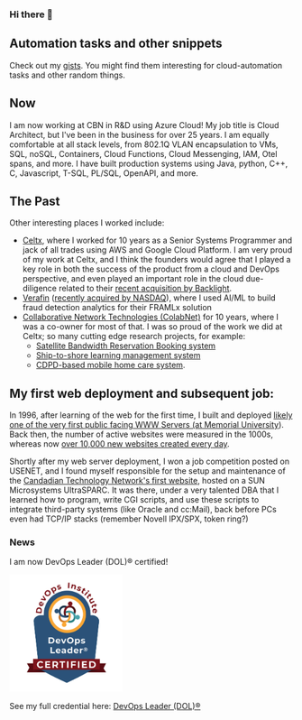 ### Hi there 👋

## Automation tasks and other snippets
Check out my [gists](https://gist.github.com/rgpower).  You might find them interesting for cloud-automation tasks and other random things.

## Now
I am now working at CBN in R&D using Azure Cloud!  My job title is Cloud Architect, but I've been in the business for over 25 years.  I am equally comfortable at all stack levels, from 802.1Q VLAN encapsulation to VMs, SQL, noSQL, Containers, Cloud Functions, Cloud Messenging, IAM, Otel spans, and more. I have built production systems using Java, python, C++, C, Javascript, T-SQL, PL/SQL, OpenAPI, and more.

## The Past
Other interesting places I worked include:

* [Celtx](https://www.celtx.com/), where I worked for 10 years as a Senior Systems Programmer and jack of all trades using AWS and Google Cloud Platform.  I am very proud of my work at Celtx, and I think the founders would agree that I played a key role in both the success of the product from a cloud and DevOps perspective, and even played an important role in the cloud due-diligence related to their [recent acquisition by Backlight](https://www.celtx.com/news/celtx-backlight-acquisition.html).
* [Verafin](https://verafin.com/) ([recently acquired by NASDAQ](https://verafin.com/news/nasdaq-completes-acquisition-of-verafin/)), where I used AI/ML to build fraud detection analytics for their FRAMLx solution
* [Collaborative Network Technologies (ColabNet)](https://web.archive.org/web/20010603075603/http://www.colabnet.com/news.htm) for 10 years, where I was a co-owner for most of that.  I was so proud of the work we did at Celtx; so many cutting edge research projects, for example:
  * [Satellite Bandwidth Reservation Booking system](https://www.esa.int/Applications/Telecommunications_Integrated_Applications/Reserve_your_own_bandwidth)
  * [Ship-to-shore learning management system](https://artes.esa.int/news/project-tests-satellite-applications-sea)
  * [CDPD-based mobile home care system](https://prism.ucalgary.ca/bitstream/handle/1880/43121/CST%202001.pdf?sequence=1&isAllowed=y).

## My first web deployment and subsequent job:

In 1996, after learning of the web for the first time, I built and deployed [likely one of the very first public facing WWW Servers (at Memorial University](https://web.archive.org/web/19970425132506/http://rupert.physics.mun.ca/)). Back then, the number of active websites were measured in the 1000s, whereas now [over 10,000 new websites created every day](https://siteefy.com/how-many-websites-are-there).

Shortly after my web server deployment, I won a job competition posted on USENET, and I found myself responsible for the setup and maintenance of the [Candadian Technology Network's first website](https://web.archive.org/web/19990117073758/http://ctn.nrc.ca/ctn/news.html), hosted on a SUN Microsystems UltraSPARC.  It was there, under a very talented DBA that I learned how to program, write CGI scripts, and use these scripts to integrate third-party systems (like Oracle and cc:Mail), back before PCs even had TCP/IP stacks (remember Novell IPX/SPX, token ring?)



### News

I am now DevOps Leader (DOL)® certified!

<img alt="DevOps Leader" src="DevOpsLeader.jpg" width="200"/>

See my full credential here: [DevOps Leader (DOL)®](DevOps_DOL_Certificate.pdf)

<!--
**rgpower/rgpower** is a ✨ _special_ ✨ repository because its `README.md` (this file) appears on your GitHub profile.

Here are some ideas to get you started:

- 🔭 I’m currently working on ...
- 🌱 I’m currently learning ...
- 👯 I’m looking to collaborate on ...
- 🤔 I’m looking for help with ...
- 💬 Ask me about ...
- 📫 How to reach me: ...
- 😄 Pronouns: ...
- ⚡ Fun fact: ...
-->
